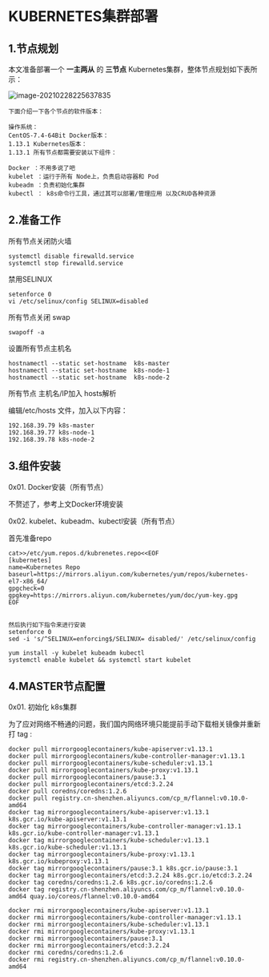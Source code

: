 # KUBERNETES集群部署

## 1.节点规划

本⽂准备部署⼀个 **⼀主两从** 的 **三节点** Kubernetes集群，整体节点规划如下表所示：

![image-20210228225637835](C:\Users\14579\AppData\Roaming\Typora\typora-user-images\image-20210228225637835.png)

```
下⾯介绍⼀下各个节点的软件版本：

操作系统：
CentOS-7.4-64Bit Docker版本：
1.13.1 Kubernetes版本：
1.13.1 所有节点都需要安装以下组件：

Docker ：不⽤多说了吧 
kubelet ：运⾏于所有 Node上，负责启动容器和 Pod 
kubeadm ：负责初始化集群 
kubectl ： k8s命令⾏⼯具，通过其可以部署/管理应⽤ 以及CRUD各种资源
```

## 2.准备⼯作

所有节点关闭防⽕墙

```
systemctl disable firewalld.service 
systemctl stop firewalld.service
```



禁⽤SELINUX

```
setenforce 0
vi /etc/selinux/config SELINUX=disabled
```



所有节点关闭 swap

```
swapoff -a
```

设置所有节点主机名

```
hostnamectl --static set-hostname  k8s-master 
hostnamectl --static set-hostname  k8s-node-1 
hostnamectl --static set-hostname  k8s-node-2
```

所有节点 主机名/IP加⼊ hosts解析

编辑/etc/hosts ⽂件，加⼊以下内容：

```
192.168.39.79 k8s-master 
192.168.39.77 k8s-node-1 
192.168.39.78 k8s-node-2
```

## 3.组件安装

0x01. Docker安装（所有节点）

不赘述了，参考上⽂Docker环境安装

0x02. kubelet、kubeadm、kubectl安装（所有节点）

⾸先准备repo

```
cat>>/etc/yum.repos.d/kubrenetes.repo<<EOF
[kubernetes] 
name=Kubernetes Repo 
baseurl=https://mirrors.aliyun.com/kubernetes/yum/repos/kubernetes-el7-x86_64/ 
gpgcheck=0 
gpgkey=https://mirrors.aliyun.com/kubernetes/yum/doc/yum-key.gpg
EOF


然后执⾏如下指令来进⾏安装
setenforce 0 
sed -i 's/^SELINUX=enforcing$/SELINUX= disabled/' /etc/selinux/config

yum install -y kubelet kubeadm kubectl 
systemctl enable kubelet && systemctl start kubelet
```

## 4.MASTER节点配置

0x01. 初始化 k8s集群

为了应对⽹络不畅通的问题，我们国内⽹络环境只能提前⼿动下载相关镜像并重新打 tag :

```
docker pull mirrorgooglecontainers/kube-apiserver:v1.13.1 
docker pull mirrorgooglecontainers/kube-controller-manager:v1.13.1 docker pull mirrorgooglecontainers/kube-scheduler:v1.13.1 
docker pull mirrorgooglecontainers/kube-proxy:v1.13.1 
docker pull mirrorgooglecontainers/pause:3.1 
docker pull mirrorgooglecontainers/etcd:3.2.24 
docker pull coredns/coredns:1.2.6
docker pull registry.cn-shenzhen.aliyuncs.com/cp_m/flannel:v0.10.0-amd64
docker tag mirrorgooglecontainers/kube-apiserver:v1.13.1 
k8s.gcr.io/kube-apiserver:v1.13.1 
docker tag mirrorgooglecontainers/kube-controller-manager:v1.13.1 
k8s.gcr.io/kube-controller-manager:v1.13.1 
docker tag mirrorgooglecontainers/kube-scheduler:v1.13.1 
k8s.gcr.io/kube-scheduler:v1.13.1 
docker tag mirrorgooglecontainers/kube-proxy:v1.13.1 k8s.gcr.io/kubeproxy:v1.13.1 
docker tag mirrorgooglecontainers/pause:3.1 k8s.gcr.io/pause:3.1 
docker tag mirrorgooglecontainers/etcd:3.2.24 k8s.gcr.io/etcd:3.2.24 docker tag coredns/coredns:1.2.6 k8s.gcr.io/coredns:1.2.6 
docker tag registry.cn-shenzhen.aliyuncs.com/cp_m/flannel:v0.10.0-amd64 quay.io/coreos/flannel:v0.10.0-amd64

docker rmi mirrorgooglecontainers/kube-apiserver:v1.13.1           docker rmi mirrorgooglecontainers/kube-controller-manager:v1.13.1  docker rmi mirrorgooglecontainers/kube-scheduler:v1.13.1           docker rmi mirrorgooglecontainers/kube-proxy:v1.13.1               docker rmi mirrorgooglecontainers/pause:3.1                        docker rmi mirrorgooglecontainers/etcd:3.2.24                      docker rmi coredns/coredns:1.2.6 
docker rmi registry.cn-shenzhen.aliyuncs.com/cp_m/flannel:v0.10.0-amd64
```

